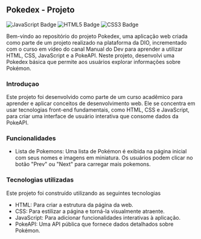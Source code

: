 ## Pokedex - Projeto

<div>

![JavaScript Badge](https://img.shields.io/badge/JavaScript-F7DF1E?style=for-the-badge&logo=javascript&logoColor=black)
![HTML5 Badge](https://img.shields.io/badge/HTML5-E34F26?style=for-the-badge&logo=html5&logoColor=white)
![CSS3 Badge](https://img.shields.io/badge/CSS3-1572B6?style=for-the-badge&logo=css3&logoColor=white)

</div>

Bem-vindo ao repositório do projeto Pokedex, uma aplicação web criada como parte de um projeto realizado na plataforma da DIO, incrementado com o curso em vídeo do canal Manual do Dev para aprender a utilizar HTML, CSS, JavaScript e a PokeAPI. Neste projeto, desenvolvi uma Pokedex básica que permite aos usuários explorar informações sobre Pokémon.

### Introduçao

Este projeto foi desenvolvido como parte de um curso acadêmico para aprender e aplicar conceitos de desenvolvimento web. Ele se concentra em usar tecnologias front-end fundamentais, como HTML, CSS e JavaScript, para criar uma interface de usuário interativa que consome dados da PokeAPI.

### Funcionalidades

- Lista de Pokemons: Uma lista de Pokémon é exibida na página inicial com seus nomes e imagens em miniatura. Os usuários podem clicar no botão "Prev" ou "Next" para carregar mais pokemons.

### Tecnologias utilizadas

Este projeto foi construído utilizando as seguintes tecnologias

- HTML: Para criar a estrutura da página da web.
- CSS: Para estilizar a página e torná-la visualmente atraente.
- JavaScript: Para adicionar funcionalidades interativas à aplicação.
- PokeAPI: Uma API pública que fornece dados detalhados sobre Pokémon.
